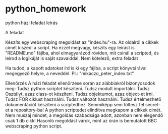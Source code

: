 # python_homework
python házi feladat leírás

A feladat

Készíts egy webscraping megoldást az "index.hu"-ra. Az oldalról a cikkek címét kiszedi a script.
Ha ezzel megvagy, készíts egy leírást is "README.md" fájlba, ahol elmagyarázod röviden, mit csinál a
scripted, és leírod a logikáját is saját szavaiddal.
Nem kötelező, extra feladat

Ha tudod, a kapott adatokat írd is ki egy fájlba, a script könyvtárával megegyező helyre, a neveddel. Pl.:
"mikaczo_peter_index.txt"


Ellenőrzés
A házi feladat ellenőrzése során az alábbiakról bizonyosodok meg:
Tudsz python scriptet készíteni.
Tudsz modult importálni.
Tudsz Osztályt, azaz class-ot készíteni.
Tudsz objektumot, azaz object-et írni.
Tudsz FOR ciklust használni.
Tudsz változót használni.
Tudsz értelmezhető dokumentációt készíteni a scriptedhez.
Semmiképp sem töltesz fel secret-et a repository-ba!
A python scriptedet elindítva megkapom a cikkek címét. Nem muszáj mindet, a megoldás szabadsága adott,
azonban nem elegendő csak 1 db cikk!
Hasonló megoldást várok, mint az órán is bemutatott BBC webscraping python script.

